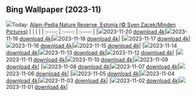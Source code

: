 ## Bing Wallpaper (2023-11)
![](https://global.bing.com/th?id=OHR.FrozenBog_EN-CA6967890345_UHD.jpg&w=1000)Today: [Alam-Pedja Nature Reserve, Estonia (© Sven Zacek/Minden Pictures)](https://global.bing.com/th?id=OHR.FrozenBog_EN-CA6967890345_UHD.jpg)
|      |      |      |
| :----: | :----: | :----: |
|![](https://global.bing.com/th?id=OHR.FrozenBog_EN-CA6967890345_UHD.jpg&pid=hp&w=384&h=216&rs=1&c=4)2023-11-20 [download 4k](https://global.bing.com/th?id=OHR.FrozenBog_EN-CA6967890345_UHD.jpg)|![](https://global.bing.com/th?id=OHR.MilsePolarBear_EN-CA6389230764_UHD.jpg&pid=hp&w=384&h=216&rs=1&c=4)2023-11-19 [download 4k](https://global.bing.com/th?id=OHR.MilsePolarBear_EN-CA6389230764_UHD.jpg)|![](https://global.bing.com/th?id=OHR.BadRiver_EN-CA5987452710_UHD.jpg&pid=hp&w=384&h=216&rs=1&c=4)2023-11-18 [download 4k](https://global.bing.com/th?id=OHR.BadRiver_EN-CA5987452710_UHD.jpg)|
|![](https://global.bing.com/th?id=OHR.VanDusenGarden_EN-CA9959447598_UHD.jpg&pid=hp&w=384&h=216&rs=1&c=4)2023-11-17 [download 4k](https://global.bing.com/th?id=OHR.VanDusenGarden_EN-CA9959447598_UHD.jpg)|![](https://global.bing.com/th?id=OHR.SarekSweden_EN-CA7793725097_UHD.jpg&pid=hp&w=384&h=216&rs=1&c=4)2023-11-16 [download 4k](https://global.bing.com/th?id=OHR.SarekSweden_EN-CA7793725097_UHD.jpg)|![](https://global.bing.com/th?id=OHR.RussellLupines_EN-CA8718015949_UHD.jpg&pid=hp&w=384&h=216&rs=1&c=4)2023-11-15 [download 4k](https://global.bing.com/th?id=OHR.RussellLupines_EN-CA8718015949_UHD.jpg)|
|![](https://global.bing.com/th?id=OHR.OliveOrchard_EN-CA6897943946_UHD.jpg&pid=hp&w=384&h=216&rs=1&c=4)2023-11-14 [download 4k](https://global.bing.com/th?id=OHR.OliveOrchard_EN-CA6897943946_UHD.jpg)|![](https://global.bing.com/th?id=OHR.DiwaliAyodhya_EN-CA6612149437_UHD.jpg&pid=hp&w=384&h=216&rs=1&c=4)2023-11-13 [download 4k](https://global.bing.com/th?id=OHR.DiwaliAyodhya_EN-CA6612149437_UHD.jpg)|![](https://global.bing.com/th?id=OHR.YoungPeaks_EN-CA5929270890_UHD.jpg&pid=hp&w=384&h=216&rs=1&c=4)2023-11-12 [download 4k](https://global.bing.com/th?id=OHR.YoungPeaks_EN-CA5929270890_UHD.jpg)|
|![](https://global.bing.com/th?id=OHR.BadlandsSunrise_EN-CA5356481625_UHD.jpg&pid=hp&w=384&h=216&rs=1&c=4)2023-11-11 [download 4k](https://global.bing.com/th?id=OHR.BadlandsSunrise_EN-CA5356481625_UHD.jpg)|![](https://global.bing.com/th?id=OHR.NorwayBirch_EN-CA5132198022_UHD.jpg&pid=hp&w=384&h=216&rs=1&c=4)2023-11-10 [download 4k](https://global.bing.com/th?id=OHR.NorwayBirch_EN-CA5132198022_UHD.jpg)|![](https://global.bing.com/th?id=OHR.ManateeMama_EN-CA6979465483_UHD.jpg&pid=hp&w=384&h=216&rs=1&c=4)2023-11-09 [download 4k](https://global.bing.com/th?id=OHR.ManateeMama_EN-CA6979465483_UHD.jpg)|
|![](https://global.bing.com/th?id=OHR.KirkilaiTower_EN-CA3981412668_UHD.jpg&pid=hp&w=384&h=216&rs=1&c=4)2023-11-08 [download 4k](https://global.bing.com/th?id=OHR.KirkilaiTower_EN-CA3981412668_UHD.jpg)|![](https://global.bing.com/th?id=OHR.LagoPehoe_EN-CA3476467386_UHD.jpg&pid=hp&w=384&h=216&rs=1&c=4)2023-11-07 [download 4k](https://global.bing.com/th?id=OHR.LagoPehoe_EN-CA3476467386_UHD.jpg)|![](https://global.bing.com/th?id=OHR.SilencioSpain_EN-CA4767274689_UHD.jpg&pid=hp&w=384&h=216&rs=1&c=4)2023-11-06 [download 4k](https://global.bing.com/th?id=OHR.SilencioSpain_EN-CA4767274689_UHD.jpg)|
|![](https://global.bing.com/th?id=OHR.BisonSnow_EN-CA4676004863_UHD.jpg&pid=hp&w=384&h=216&rs=1&c=4)2023-11-05 [download 4k](https://global.bing.com/th?id=OHR.BisonSnow_EN-CA4676004863_UHD.jpg)|![](https://global.bing.com/th?id=OHR.SeaNettles_EN-CA9566858218_UHD.jpg&pid=hp&w=384&h=216&rs=1&c=4)2023-11-04 [download 4k](https://global.bing.com/th?id=OHR.SeaNettles_EN-CA9566858218_UHD.jpg)|![](https://global.bing.com/th?id=OHR.DeathValleySalt_EN-CA1198196681_UHD.jpg&pid=hp&w=384&h=216&rs=1&c=4)2023-11-03 [download 4k](https://global.bing.com/th?id=OHR.DeathValleySalt_EN-CA1198196681_UHD.jpg)|
|![](https://global.bing.com/th?id=OHR.KennyLake_EN-CA8728888429_UHD.jpg&pid=hp&w=384&h=216&rs=1&c=4)2023-11-02 [download 4k](https://global.bing.com/th?id=OHR.KennyLake_EN-CA8728888429_UHD.jpg)|![](https://global.bing.com/th?id=OHR.HalloweenPorchAI_EN-CA3930068285_UHD.jpg&pid=hp&w=384&h=216&rs=1&c=4)2023-11-01 [download 4k](https://global.bing.com/th?id=OHR.HalloweenPorchAI_EN-CA3930068285_UHD.jpg)|
